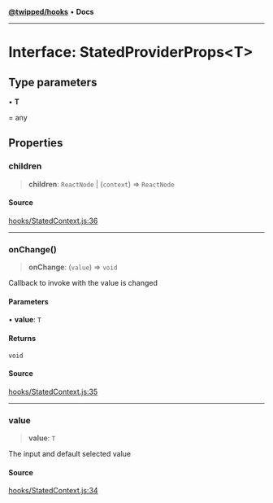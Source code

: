 [**@twipped/hooks**](../../README.md) • **Docs**

***

# Interface: StatedProviderProps\<T\>

## Type parameters

• **T**

= any

## Properties

### children

> **children**: `ReactNode` \| (`context`) => `ReactNode`

#### Source

[hooks/StatedContext.js:36](https://github.com/Twipped/hooks/blob/main/hooks/StatedContext.js#L36)

***

### onChange()

> **onChange**: (`value`) => `void`

Callback to invoke with the value is changed

#### Parameters

• **value**: `T`

#### Returns

`void`

#### Source

[hooks/StatedContext.js:35](https://github.com/Twipped/hooks/blob/main/hooks/StatedContext.js#L35)

***

### value

> **value**: `T`

The input and default selected value

#### Source

[hooks/StatedContext.js:34](https://github.com/Twipped/hooks/blob/main/hooks/StatedContext.js#L34)
